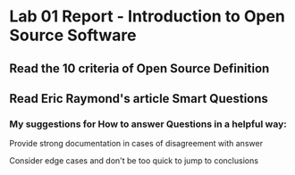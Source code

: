 # Lab 01 Report - Introduction to Open Source Software

## Read the 10 criteria of Open Source Definition

## Read Eric Raymond's article Smart Questions

### My suggestions for How to answer Questions in a helpful way:

Provide strong documentation in cases of disagreement with answer

Consider edge cases and don't be too quick to jump to conclusions
